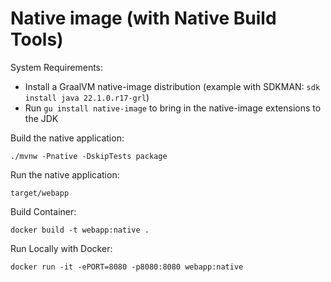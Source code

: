 # Native image (with Native Build Tools)

System Requirements:
- Install a GraalVM native-image distribution (example with SDKMAN: `sdk install java 22.1.0.r17-grl`)
- Run `gu install native-image` to bring in the native-image extensions to the JDK


Build the native application:
```
./mvnw -Pnative -DskipTests package
```

Run the native application:
```
target/webapp
```

Build Container:
```
docker build -t webapp:native .
```

Run Locally with Docker:
```
docker run -it -ePORT=8080 -p8080:8080 webapp:native
```
